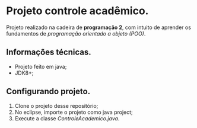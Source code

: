 # Projeto controle acadêmico. 

Projeto realizado na cadeira de **programação 2**, com intuito de aprender os fundamentos de *programação orientado a objeto (POO)*.

## Informações técnicas.

* Projeto feito em java;
* JDK8+;

## Configurando projeto.

1. Clone o projeto desse repositório;
2. No eclipse, importe o projeto como java project;
3. Execute a classe *ControleAcademico.java*.